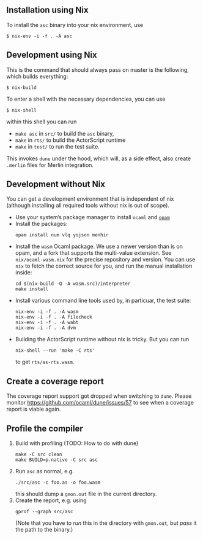 ## Installation using Nix

To install the `asc` binary into your nix environment, use

```
$ nix-env -i -f . -A asc
```

## Development using Nix

This is the command that should always pass on master is the following, which builds everything:
```
$ nix-build
```

To enter a shell with the necessary dependencies, you can use
```
$ nix-shell
```
within this shell you can run
 * `make asc` in `src/` to build the `asc` binary,
 * `make` in `rts/` to build the ActorScript runtime
 * `make` in `test/` to run the test suite.

This invokes `dune` under the hood, which will, as a side effect, also create
`.merlin` files for Merlin integration.

## Development without Nix

You can get a development environment that is independent of nix (although
installing all required tools without nix is out of scope).

 * Use your system’s package manager to install `ocaml` and
   [`opam`](https://opam.ocaml.org/doc/Install.html)
 * Install the packages:
   ```
   opam install num vlq yojson menhir
   ```
 * Install the `wasm` Ocaml package. We use a newer version than is on opam, and a
   fork that supports the multi-value extension. See `nix/ocaml-wasm.nix` for
   the precise repository and version. You can use `nix` to fetch the correct
   source for you, and run the manual installation inside:
   ```
   cd $(nix-build -Q -A wasm.src)/interpreter
   make install
   ```
 * Install various command line tools used by, in particuar, the test suite:
   ```
   nix-env -i -f . -A wasm
   nix-env -i -f . -A filecheck
   nix-env -i -f . -A wabt
   nix-env -i -f . -A dvm
   ```
 * Building the ActorScript runtime without nix is tricky. But you can run
   ```
   nix-shell --run 'make -C rts'
   ```
   to get `rts/as-rts.wasm`.


## Create a coverage report

The coverage report support got dropped when switching to `dune`. Please monitor
https://github.com/ocaml/dune/issues/57 to see when a coverage report is viable again.

## Profile the compiler

1. Build with profiling (TODO: How to do with dune)
   ```
   make -C src clean
   make BUILD=p.native -C src asc
   ```
2. Run `asc` as normal, e.g.
   ```
   ./src/asc -c foo.as -o foo.wasm
   ```
   this should dump a `gmon.out` file in the current directory.
3. Create the report, e.g. using
   ```
   gprof --graph src/asc
   ```
   (Note that you have to _run_ this in the directory with `gmon.out`, but
   _pass_ it the path to the binary.)


